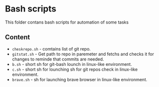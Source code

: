 # Bash scripts
This folder contans bash scripts for automation of some tasks

## Content

- `cheskrepo.sh` - comtains list of git repo.
- `gitstat.sh` -  Get path to repo in paremeter and fetchs and checks it for changes to reminde that commits are needed.
- `b.sh` - short sh for git-bash lounch in linux-like environment.
- `c.sh` - short sh for lounching sh for git repos check in linux-like environment.
- `brave.sh` - sh for launching brave browser in linux-like environment.